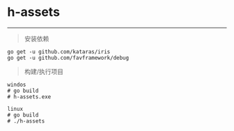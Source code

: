 # h-assets

---

> 安装依赖
```
go get -u github.com/kataras/iris
go get -u github.com/favframework/debug
```

> 构建/执行项目
```
windos
# go build
# h-assets.exe

linux
# go build
# ./h-assets
```